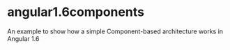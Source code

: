 # angular1.6components
An example to show how a simple Component-based architecture works in Angular 1.6
